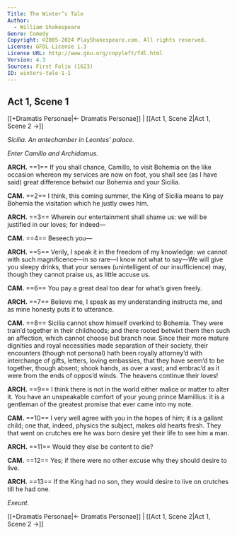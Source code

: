 ```yaml
---
Title: The Winter’s Tale
Author: 
  - William Shakespeare
Genre: Comedy
Copyright: ©2005-2024 PlayShakespeare.com. All rights reserved.
License: GFDL License 1.3
License URL: http://www.gnu.org/copyleft/fdl.html
Version: 4.3
Sources: First Folio (1623)
ID: winters-tale-1-1
---
```


## Act 1, Scene 1
[[+Dramatis Personae|← Dramatis Personae]] | [[Act 1, Scene 2|Act 1, Scene 2 →]]

*Sicilia. An antechamber in Leontes’ palace.*

*Enter Camillo and Archidamus.*

**ARCH.**
==1== If you shall chance, Camillo, to visit Bohemia on the like occasion whereon my services are now on foot, you shall see (as I have said) great difference betwixt our Bohemia and your Sicilia.

**CAM.**
==2== I think, this coming summer, the King of Sicilia means to pay Bohemia the visitation which he justly owes him.

**ARCH.**
==3== Wherein our entertainment shall shame us: we will be justified in our loves; for indeed⁠—

**CAM.**
==4== Beseech you⁠—

**ARCH.**
==5== Verily, I speak it in the freedom of my knowledge: we cannot with such magnificence—in so rare—I know not what to say—We will give you sleepy drinks, that your senses (unintelligent of our insufficience) may, though they cannot praise us, as little accuse us.

**CAM.**
==6== You pay a great deal too dear for what’s given freely.

**ARCH.**
==7== Believe me, I speak as my understanding instructs me, and as mine honesty puts it to utterance.

**CAM.**
==8== Sicilia cannot show himself overkind to Bohemia. They were train’d together in their childhoods; and there rooted betwixt them then such an affection, which cannot choose but branch now. Since their more mature dignities and royal necessities made separation of their society, their encounters (though not personal) hath been royally attorney’d with interchange of gifts, letters, loving embassies, that they have seem’d to be together, though absent; shook hands, as over a vast; and embrac’d as it were from the ends of oppos’d winds. The heavens continue their loves!

**ARCH.**
==9== I think there is not in the world either malice or matter to alter it. You have an unspeakable comfort of your young prince Mamillius: it is a gentleman of the greatest promise that ever came into my note.

**CAM.**
==10== I very well agree with you in the hopes of him; it is a gallant child; one that, indeed, physics the subject, makes old hearts fresh. They that went on crutches ere he was born desire yet their life to see him a man.

**ARCH.**
==11== Would they else be content to die?

**CAM.**
==12== Yes; if there were no other excuse why they should desire to live.

**ARCH.**
==13== If the King had no son, they would desire to live on crutches till he had one.

*Exeunt.*

[[+Dramatis Personae|← Dramatis Personae]] | [[Act 1, Scene 2|Act 1, Scene 2 →]]